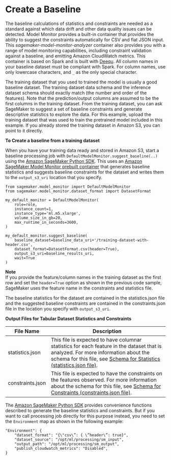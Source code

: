 # Create a Baseline<a name="model-monitor-create-baseline"></a>

The baseline calculations of statistics and constraints are needed as a standard against which data drift and other data quality issues can be detected\. Model Monitor provides a built\-in container that provides the ability to suggest the constraints automatically for CSV and flat JSON input\. This *sagemaker\-model\-monitor\-analyzer* container also provides you with a range of model monitoring capabilities, including constraint validation against a baseline, and emitting Amazon CloudWatch metrics\. This container is based on Spark and is built with [Deequ](https://github.com/awslabs/deequ)\. All column names in your baseline dataset must be compliant with Spark\. For column names, use only lowercase characters, and `_` as the only special character\.

The training dataset that you used to trained the model is usually a good baseline dataset\. The training dataset data schema and the inference dataset schema should exactly match \(the number and order of the features\)\. Note that the prediction/output columns are assumed to be the first columns in the training dataset\. From the training dataset, you can ask SageMaker to suggest a set of baseline constraints and generate descriptive statistics to explore the data\. For this example, upload the training dataset that was used to train the pretrained model included in this example\. If you already stored the training dataset in Amazon S3, you can point to it directly\.

**To Create a baseline from a training dataset** 

When you have your training data ready and stored in Amazon S3, start a baseline processing job with `DefaultModelMonitor.suggest_baseline(..)` using the [Amazon SageMaker Python SDK](https://sagemaker.readthedocs.io)\. This uses an [Amazon SageMaker Model Monitor prebuilt container](model-monitor-pre-built-container.md) that generates baseline statistics and suggests baseline constraints for the dataset and writes them to the `output_s3_uri` location that you specify\.

```
from sagemaker.model_monitor import DefaultModelMonitor
from sagemaker.model_monitor.dataset_format import DatasetFormat

my_default_monitor = DefaultModelMonitor(
    role=role,
    instance_count=1,
    instance_type='ml.m5.xlarge',
    volume_size_in_gb=20,
    max_runtime_in_seconds=3600,
)

my_default_monitor.suggest_baseline(
    baseline_dataset=baseline_data_uri+'/training-dataset-with-header.csv',
    dataset_format=DatasetFormat.csv(header=True),
    output_s3_uri=baseline_results_uri,
    wait=True
)
```

**Note**  
If you provide the feature/column names in the training dataset as the first row and set the `header=True` option as shown in the previous code sample, SageMaker uses the feature name in the constraints and statistics file\.

The baseline statistics for the dataset are contained in the statistics\.json file and the suggested baseline constraints are contained in the constraints\.json file in the location you specify with `output_s3_uri`\.


**Output Files for Tabular Dataset Statistics and Constraints**  

| File Name | Description | 
| --- | --- | 
| statistics\.json |  This file is expected to have columnar statistics for each feature in the dataset that is analyzed\. For more information about the schema for this file, see [Schema for Statistics \(statistics\.json file\)](model-monitor-byoc-statistics.md)\.  | 
| constraints\.json |  This file is expected to have the constraints on the features observed\. For more information about the schema for this file, see [Schema for Constraints \(constraints\.json file\)](model-monitor-byoc-constraints.md)\.  | 

The [Amazon SageMaker Python SDK](https://sagemaker.readthedocs.io) provides convenience functions described to generate the baseline statistics and constraints\. But if you want to call processing job directly for this purpose instead, you need to set the `Environment` map as shown in the following example:

```
"Environment": {
    "dataset_format": "{\"csv\”: { \”header\”: true}",
    "dataset_source": "/opt/ml/processing/sm_input",
    "output_path": "/opt/ml/processing/sm_output",
    "publish_cloudwatch_metrics": "Disabled",
}
```